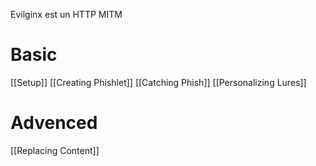 Evilginx est un HTTP MITM

# Basic
[[Setup]]
[[Creating Phishlet]]
[[Catching Phish]]
[[Personalizing Lures]]

# Advenced
[[Replacing Content]]

